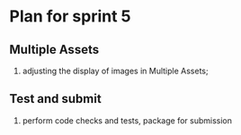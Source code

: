 # Plan for sprint 5
## Multiple Assets
1. adjusting the display of images in Multiple Assets;

## Test and submit
1. perform code checks and tests, package for submission